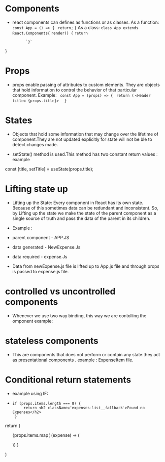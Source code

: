 # Components
- react components can defines as functions or as classes.
As a function: ` const App = () => {`
                      ` return;`
                 `}`
 As a class: `class App extends React.Components{`
            `render() {`
            `return`

            `}`
 }                

# Props
- props enable passing of attributes to custom elements. They are objects that hold information to control the behavior of that particular component.
Example: ` const App = (props) => {`
                      ` return (`
                          `<Header title= {props.title}>  `
                 `}`

# States
- Objects that hold some information that may change over the lifetime of  component.They are not updated explicitly for state will not be ble to detect changes made.

- setState() method is used.This method has two constant return values : example

const [title, setTitle] = useState(props.title);

# Lifting state up

- Lifting up the State: Every component in React has its own state. Because of this sometimes data can be redundant and inconsistent. So, by Lifting up the state we make the state of the parent component as a single source of truth and pass the data of the parent in its children.

- Example :
- parent component - APP.JS
- data generated - NewExpense.Js
- data required - expense.Js

 - Data from newExpense.js file is lifted up to App.js file and through props is passed to expense.js file.

 # controlled vs uncontrolled components

- Whenever we use two way binding, this way we are contolling the omponent 
 example:   <ExpensesFilter selected = {filteredYear} onChangeFilter ={filterChangeHandler}/>

 # stateless components
 - This are components that does not perform or contain any state.they act as presentational components .
 example : ExpenseItem file.

 # Conditional return statements

 - example using IF:
 -     if (props.items.length === 0) {
            return <h2 className='expenses-list__fallback'>Found no Expenses</h2>
        }

  return (
  <ul className="expenses-list">
 {props.items.map( (expense) => (
         <ExpenseItem
               key = {expense.id}
               title = {expense.title}
               amount={expense.amount}
               date={expense.date}
               />

 ))
}

 </ul>
 )







